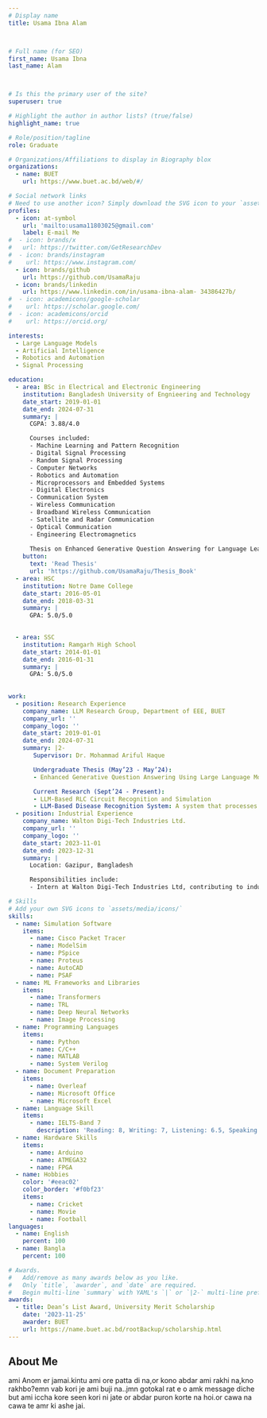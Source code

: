 ```yaml
---
# Display name
title: Usama Ibna Alam



# Full name (for SEO)
first_name: Usama Ibna
last_name: Alam



# Is this the primary user of the site?
superuser: true

# Highlight the author in author lists? (true/false)
highlight_name: true

# Role/position/tagline
role: Graduate

# Organizations/Affiliations to display in Biography blox
organizations:
  - name: BUET
    url: https://www.buet.ac.bd/web/#/

# Social network links
# Need to use another icon? Simply download the SVG icon to your `assets/media/icons/` folder.
profiles:
  - icon: at-symbol
    url: 'mailto:usama11803025@gmail.com'
    label: E-mail Me
#  - icon: brands/x
#   url: https://twitter.com/GetResearchDev
#  - icon: brands/instagram
#    url: https://www.instagram.com/
  - icon: brands/github
    url: https://github.com/UsamaRaju
  - icon: brands/linkedin
    url: https://www.linkedin.com/in/usama-ibna-alam- 34386427b/
#  - icon: academicons/google-scholar
#    url: https://scholar.google.com/
#  - icon: academicons/orcid
#    url: https://orcid.org/

interests:
  - Large Language Models
  - Artificial Intelligence
  - Robotics and Automation
  - Signal Processing

education:
  - area: BSc in Electrical and Electronic Engineering 
    institution: Bangladesh University of Engnieering and Technology
    date_start: 2019-01-01
    date_end: 2024-07-31
    summary: |
      CGPA: 3.88/4.0

      Courses included:
      - Machine Learning and Pattern Recognition
      - Digital Signal Processing 
      - Random Signal Processing
      - Computer Networks
      - Robotics and Automation
      - Microprocessors and Embedded Systems
      - Digital Electronics
      - Communication System
      - Wireless Communication
      - Broadband Wireless Communication
      - Satellite and Radar Communication
      - Optical Communication
      - Engineering Electromagnetics
        
      Thesis on Enhanced Generative Question Answering for Language Learning Using Finetuned LLMs and Reinforcement Learning. Supervised by [Mohammad Ariful Haque](https://eee.buet.ac.bd/people/faculty/dmarh),submitted to International Journal of Artificial Intelligence in Education.
    button:
      text: 'Read Thesis'
      url: 'https://github.com/UsamaRaju/Thesis_Book'
  - area: HSC
    institution: Notre Dame College
    date_start: 2016-05-01
    date_end: 2018-03-31
    summary: |
      GPA: 5.0/5.0

     
  - area: SSC
    institution: Ramgarh High School
    date_start: 2014-01-01
    date_end: 2016-01-31
    summary: |
      GPA: 5.0/5.0
      
      
work:
  - position: Research Experience
    company_name: LLM Research Group, Department of EEE, BUET
    company_url: ''
    company_logo: ''
    date_start: 2019-01-01
    date_end: 2024-07-31
    summary: |2-
       Supervisor: Dr. Mohammad Ariful Haque

       Undergraduate Thesis (May’23 - May’24):
       - Enhanced Generative Question Answering Using Large Language Models and Reinforcement Learning from Human Feedback

       Current Research (Sept’24 - Present):
       - LLM-Based RLC Circuit Recognition and Simulation
       - LLM-Based Disease Recognition System: A system that processes medical images, detects anomalies using a variational encoder and one-class SVM, and identifies specific diseases with additional medical tools
  - position: Industrial Experience
    company_name: Walton Digi-Tech Industries Ltd.
    company_url: ''
    company_logo: ''
    date_start: 2023-11-01
    date_end: 2023-12-31
    summary: |
      Location: Gazipur, Bangladesh

      Responsibilities include:
      - Intern at Walton Digi-Tech Industries Ltd, contributing to industry-specific projects in manufacturing and technology, with a focus on production and assembly line activities to ensure quality control and operational efficiency.

# Skills
# Add your own SVG icons to `assets/media/icons/`
skills:
  - name: Simulation Software
    items:
      - name: Cisco Packet Tracer
      - name: ModelSim
      - name: PSpice
      - name: Proteus
      - name: AutoCAD
      - name: PSAF
  - name: ML Frameworks and Libraries
    items:
      - name: Transformers
      - name: TRL
      - name: Deep Neural Networks
      - name: Image Processing 
  - name: Programming Languages
    items:
      - name: Python
      - name: C/C++
      - name: MATLAB   
      - name: System Verilog
  - name: Document Preparation
    items:
      - name: Overleaf 
      - name: Microsoft Office
      - name: Microsoft Excel
  - name: Language Skill
    items:
      - name: IELTS-Band 7
        description: 'Reading: 8, Writing: 7, Listening: 6.5, Speaking: 7'
  - name: Hardware Skills
    items:
      - name: Arduino
      - name: ATMEGA32
      - name: FPGA
  - name: Hobbies
    color: '#eeac02'
    color_border: '#f0bf23'
    items:
      - name: Cricket
      - name: Movie
      - name: Football
languages:
  - name: English
    percent: 100
  - name: Bangla
    percent: 100

# Awards.
#   Add/remove as many awards below as you like.
#   Only `title`, `awarder`, and `date` are required.
#   Begin multi-line `summary` with YAML's `|` or `|2-` multi-line prefix and indent 2 spaces below.
awards:
  - title: Dean’s List Award, University Merit Scholarship 
    date: '2023-11-25'
    awarder: BUET
    url: https://name.buet.ac.bd/rootBackup/scholarship.html
---
```


## About Me

ami Anom er jamai.kintu ami ore patta di na,or kono abdar ami rakhi na,kno rakhbo?emn vab kori je ami buji na..jmn gotokal rat e o amk message diche but ami iccha kore seen kori ni jate or abdar puron korte na hoi.or cawa na cawa te amr ki ashe jai.
